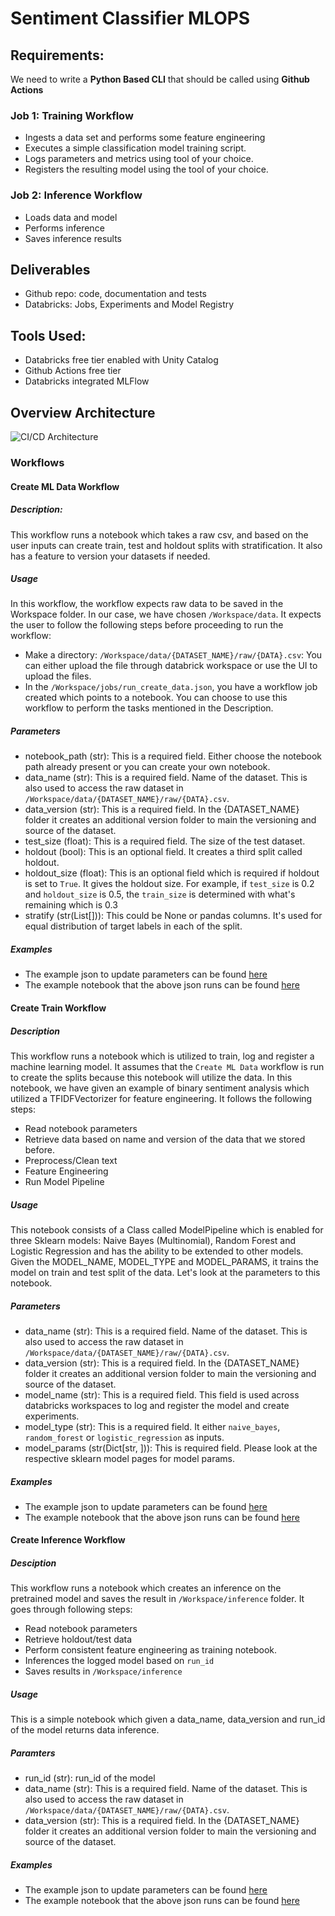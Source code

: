 # Sentiment Classifier MLOPS

## Requirements:

We need to write a **Python Based CLI** that should be called using **Github Actions** 

### Job 1: Training Workflow
* Ingests a data set and performs some feature engineering
* Executes a simple classification model training script.
* Logs parameters and metrics using tool of your choice.
* Registers the resulting model using the tool of your choice.

### Job 2: Inference Workflow
* Loads data and model
* Performs inference
* Saves inference results

## Deliverables
* Github repo: code, documentation and tests
* Databricks: Jobs, Experiments and Model Registry


## Tools Used:
* Databricks free tier enabled with Unity Catalog
* Github Actions free tier
* Databricks integrated MLFlow


## Overview Architecture

![CI/CD Architecture](https://github.com/yashad-samant/sentiment_classifier_mlops/blob/dev/images/Screenshot%202025-03-19%20at%209.58.54%E2%80%AFPM.png)

### Workflows


#### Create ML Data Workflow

##### Description:
This workflow runs a notebook which takes a raw csv, and based on the user inputs can create train, test and holdout splits with stratification. It also has a feature to version your datasets if needed.

##### Usage
In this workflow, the workflow expects raw data to be saved in the Workspace folder. In our case, we have chosen `/Workspace/data`. It expects the user to follow the following steps before proceeding to run the workflow:
* Make a directory: `/Workspace/data/{DATASET_NAME}/raw/{DATA}.csv`: You can either upload the file through databrick workspace or use the UI to upload the files.
* In the `/Workspace/jobs/run_create_data.json`, you have a workflow job created which points to a notebook. You can choose to use this workflow to perform the tasks mentioned in the Description.

##### Parameters
* notebook_path (str): This is a required field. Either choose the notebook path already present or you can create your own notebook.
* data_name (str): This is a required field. Name of the dataset. This is also used to access the raw dataset in `/Workspace/data/{DATASET_NAME}/raw/{DATA}.csv`.
* data_version (str): This is a required field. In the {DATASET_NAME} folder it creates an additional version folder to main the versioning and source of the dataset.
* test_size (float): This is a required field. The size of the test dataset. 
* holdout (bool): This is an optional field. It creates a third split called holdout.
* holdout_size (float): This is an optional field which is required if holdout is set to `True`. It gives the holdout size. For example, if `test_size` is 0.2 and `holdout_size` is 0.5, the `train_size` is determined with what's remaining which is 0.3  
* stratify (str(List[])): This could be None or pandas columns. It's used for equal distribution of target labels in each of the split.

##### Examples

* The example json to update parameters can be found [here](https://github.com/yashad-samant/sentiment_classifier_mlops/blob/dev/jobs/run_create_data.json)
* The example notebook that the above json runs can be found [here](https://github.com/yashad-samant/sentiment_classifier_mlops/blob/dev/notebooks/create_data.ipynb)

#### Create Train Workflow

##### Description
This workflow runs a notebook which is utilized to train, log and register a machine learning model. It assumes that the `Create ML Data` workflow is run to create the splits because this notebook will utilize the data. In this notebook, we have given an example of binary sentiment analysis which utilized a TFIDFVectorizer for feature engineering. It follows the following steps:
* Read notebook parameters
* Retrieve data based on name and version of the data that we stored before.
* Preprocess/Clean text
* Feature Engineering
* Run Model Pipeline

##### Usage
This notebook consists of a Class called ModelPipeline which is enabled for three Sklearn models: Naive Bayes (Multinomial), Random Forest and Logistic Regression and has the ability to be extended to other models. Given the MODEL_NAME, MODEL_TYPE and MODEL_PARAMS, it trains the model on train and test split of the data. Let's look at the parameters to this notebook.

##### Parameters
* data_name (str): This is a required field. Name of the dataset. This is also used to access the raw dataset in `/Workspace/data/{DATASET_NAME}/raw/{DATA}.csv`.
* data_version (str): This is a required field. In the {DATASET_NAME} folder it creates an additional version folder to main the versioning and source of the dataset.
* model_name (str): This is a required field. This field is used across databricks workspaces to log and register the model and create experiments.
* model_type (str): This is a required field. It either `naive_bayes`, `random_forest` or `logistic_regression` as inputs.
* model_params (str(Dict[str, ])): This is required field. Please look at the respective sklearn model pages for model params.

##### Examples
* The example json to update parameters can be found [here](https://github.com/yashad-samant/sentiment_classifier_mlops/blob/dev/jobs/run_train_model.json)
* The example notebook that the above json runs can be found [here](https://github.com/yashad-samant/sentiment_classifier_mlops/blob/dev/notebooks/train_models.ipynb)

#### Create Inference Workflow

##### Desciption
This workflow runs a notebook which creates an inference on the pretrained model and saves the result in `/Workspace/inference` folder. It goes through following steps:
* Read notebook parameters
* Retrieve holdout/test data
* Perform consistent feature engineering as training notebook.
* Inferences the logged model based on `run_id`
* Saves results in `/Workspace/inference`

##### Usage
This is a simple notebook which given a data_name, data_version and run_id of the model returns data inference.

##### Paramters
* run_id (str): run_id of the model
* data_name (str): This is a required field. Name of the dataset. This is also used to access the raw dataset in `/Workspace/data/{DATASET_NAME}/raw/{DATA}.csv`.
* data_version (str): This is a required field. In the {DATASET_NAME} folder it creates an additional version folder to main the versioning and source of the dataset.

##### Examples
* The example json to update parameters can be found [here](https://github.com/yashad-samant/sentiment_classifier_mlops/blob/dev/jobs/run_inference_model.json)
* The example notebook that the above json runs can be found [here](https://github.com/yashad-samant/sentiment_classifier_mlops/blob/dev/jobs/run_inference_model.json)